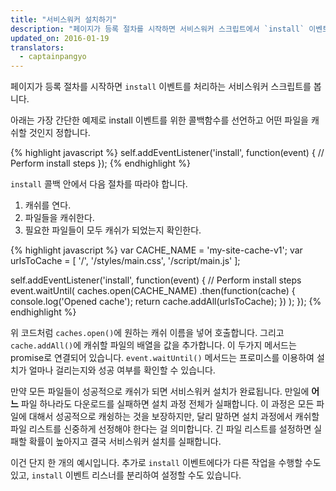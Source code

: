 ```yaml
---
title: "서비스워커 설치하기"
description: "페이지가 등록 절차를 시작하면 서비스워커 스크립트에서 `install` 이벤트를 처리하는 서비스워커 스크립트를 봅니다."
updated_on: 2016-01-19
translators:
  - captainpangyo
---
```


페이지가 등록 절차를 시작하면 `install` 이벤트를 처리하는 서비스워커 스크립트를 봅니다.

아래는 가장 간단한 예제로 install 이벤트를 위한 콜백함수를 선언하고 어떤 파일을 캐쉬할 것인지 정합니다.

{% highlight javascript %}
self.addEventListener('install', function(event) {
  // Perform install steps
});
{% endhighlight %}

`install` 콜백 안에서 다음 절차를 따라야 합니다.

1. 캐쉬를 연다.
2. 파일들을 캐쉬한다.
3. 필요한 파일들이 모두 캐쉬가 되었는지 확인한다.

{% highlight javascript %}
var CACHE_NAME = 'my-site-cache-v1';
var urlsToCache = [
  '/',
  '/styles/main.css',
  '/script/main.js'
];

self.addEventListener('install', function(event) {
  // Perform install steps
  event.waitUntil(
    caches.open(CACHE_NAME)
      .then(function(cache) {
        console.log('Opened cache');
        return cache.addAll(urlsToCache);
      })
  );
});
{% endhighlight %}

위 코드처럼 `caches.open()`에 원하는 캐쉬 이름을 넣어 호출합니다.
그리고 `cache.addAll()`에 캐쉬할 파일의 배열을 값을 추가합니다. 이 두가지 메서드는 promise로 연결되어 있습니다.
`event.waitUntil()` 메서드는 프로미스를 이용하여 설치가 얼마나 걸리는지와 성공 여부를 확인할 수 있습니다.

만약 모든 파일들이 성공적으로 캐쉬가 되면 서비스워커 설치가 완료됩니다.
만일에 **어느** 파일 하나라도 다운로드를 실패하면 설치 과정 전체가 실패합니다.
이 과정은 모든 파일에 대해서 성공적으로 캐슁하는 것을 보장하지만, 달리 말하면 설치 과정에서 캐쉬할 파일 리스트를 신중하게 선정해야 한다는 걸 의미합니다.
긴 파일 리스트를 설정하면 실패할 확률이 높아지고 결국 서비스워커 설치를 실패합니다.

이건 단지 한 개의 예시입니다. 추가로 `install` 이벤트에다가 다른 작업을 수행할 수도 있고, `install` 이벤트 리스너를 분리하여 설정할 수도 있습니다.
